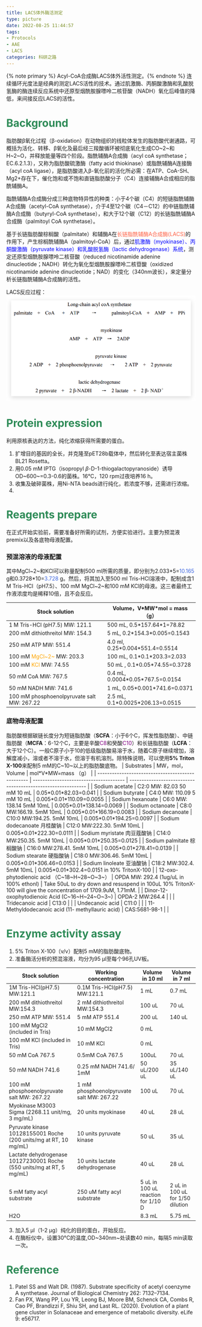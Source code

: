 ```yaml
---
title: LACS体外酶活测定
type: picture
date: 2022-08-25 11:44:57
tags:
- Protocols
- AAE
- LACS
categories: 科研之路
---
```


<meta name="referrer" content="no-referrer" />


{% note primary %} Acyl-CoA合成酶LACS体外活性测定。{% endnote %}
连续循环光度法是经典的测定LACS活性的技术。通过肌激酶、丙酮酸激酶和乳酸脱氢酶的酶连续反应系统中还原型烟酰胺腺嘌呤二核苷酸（NADH）氧化后峰值的降低，来间接反应LACS的活性。

<!--more-->
# <font color=seagreen>Background</font>
脂肪酸β氧化过程（β-oxidation）在动物组织的线粒体发生的脂肪酸代谢通路，可概括为活化、转移、β氧化及最后经三羧酸循环被彻底氧化生成CO~2~和H~2~O，并释放能量等四个阶段。脂酰辅酶A合成酶（acyl coA synthetase；EC.6.2.1.3），又称为脂肪酸硫激酶（fatty acid thiokinase）或脂酰辅酶A连接酶（acyl coA ligase），是脂肪酸进入β-氧化前的活化所必需：在ATP、CoA-SH、Mg2+存在下，催化饱和或不饱和直链脂肪酸分子（C4）连接辅酶A合成相应的脂酰辅酶A。

脂酰辅酶A合成酶分成三种底物特异性的种类：小于4个碳（C4）的短链脂酰辅酶A合成酶（acetyl-CoA synthetase），介于4至12个碳（C4－C12）的中链脂酰辅酶A合成酶（butyryl-CoA synthetase），和大于12个碳（C12）的长链脂酰辅酶A合成酶（palmitoyl CoA synthetase）。

基于长链脂肪酸棕榈酸（palmitate）和辅酶A在<font color=tomato>长链脂酰辅酶A合成酶(LACS)</font>的作用下，产生棕榈酰辅酶A（palmitoyl-CoA）后，通过<font color=blue>肌激酶（myokinase）、丙酮酸激酶（pyruvate kinase）和乳酸脱氢酶（lactic dehydrogenase）系统</font>，测定还原型烟酰胺腺嘌呤二核苷酸（reduced nicotinamide adenine dinucleotide；NADH）转化为氧化型烟酰胺腺嘌呤二核苷酸（oxidized nicotinamide adenine dinucleotide；NAD）的变化（340nm波长），来定量分析长链脂酰辅酶A合成酶的活性。

LACS反应过程：
![2022-08-26-6cEXGN](https://raw.githubusercontent.com/Lxmic/Picture-bed/master/uPic/2022-08-26-6cEXGN.png)

# <font color=seagreen>Protein expression</font>
利用原核表达的方法，纯化浓缩获得所需要的蛋白。
1. 扩增目的基因的全长，并克隆至pET28b载体中，然后转化至表达宿主菌株BL21 Rosetta。
2. 用0.05 mM IPTG（isopropyl *β*-D-1-thiogalactopyranoside）诱导OD~600~=0.3-0.6的菌株。16°C，120 rpm过夜培养16 h。
3. 收集及破碎菌株，用Ni-NTA beads进行纯化，若浓度不够，还需进行浓缩。
4. 
# <font color=seagreen>Reagents prepare</font>
在正式开始实验前，需要准备好所需的试剂，方便实验进行。主要为预混液premix以及各底物母液配置。
### 预混溶液的母液配置
其中MgCl~2~和KCl可以称量配制500 ml所需的质量，即分别为2.033\*5=<font color=royalblue>10.165</font> g和0.3728\*10=<font color=royalblue>3.728</font> g。然后，将其加入至500 ml Tris-HCl溶液中，配制成含1 M Tris-HCl（pH7.5）、100 mM MgCl~2~和100 mM KCl的母液。这三者最终工作液浓度均是稀释10倍，且不会反应。

| Stock  solution                            | Volume，V\*MW\*mol = mass（g）     |
| ------------------------------------------ | ---------------------------------- |
| 1 M Tris-HCl (pH7.5) MW: 121.1             | 500 mL, 0.5\*157.64\*1=78.82       |
| 200 mM dithiothreitol MW: 154.3            | 5 mL, 0.2\*154.3\*0.005=0.1543     |
| 250 mM ATP MW: 551.4                       | 4.0 ml,  0.25\*0.004\*551.4=0.5514 |
| 100 mM <font color=orange>MgCl~2~</font> MW: 203.3                   | 100 mL, 0.1\*0.1\*203.3=2.033      |
| 100 mM <font color=orange>KCl</font> MW: 74.55                       | 50 mL , 0.1\*0.05\*74.55=0.3728    |
| 50 mM CoA MW: 767.5                        | 0.4 mL, 0.0004\*0.05\*767.5=0.0154 |
| 50 mM NADH MW: 741.6                       | 1 mL, 0.05\*0.001\*741.6=0.0371    |
| 100 mM phosphoenolpyruvate salt MW: 267.22 | 2.5 mL, 0.1\*0.0025\*206.13=0.0515 |

### 底物母液配置
脂肪酸根据碳链长度分为短链脂肪酸（**SCFA**：小于6个C，挥发性脂肪酸）、中链脂肪酸（**MCFA**：6-12个C，主要是辛酸<font color=purple>C8</font>和癸酸<font color=purple>C10</font>）和长链脂肪酸（**LCFA**：大于12个C）。一般C原子小于10的低级脂肪酸易溶于水，随着C原子继续增加，溶解度减小，溶或者不溶于水，但溶于有机溶剂。除特殊说明，可以使用**5% Triton X-100**来配制5 mM的C~10~以上的脂肪酸底物。
| Substrates                                        | MW，mol，Volume                        | mol\*V\*MW=mass （g）                                             |
| ------------------------------------------------- | -------------------------------------- | ------------------------------------------------------------ |
| Sodium acetate                                    | C2:0 MW: 82.03 50 mM 10 mL             | 0.05\*0.01\*82.03=0.041                                      |
| Sodium butyrate                                   | C4:0 MW: 110.09 5 mM 10 mL             | 0.005\*0.01\*110.09=0.0055                                   |
| Sodium hexanoate                                  | C6:0 MW: 138.14 5mM 10mL               | 0.005\*0.01\*138.14=0.0069                                   |
| Sodium octanoate                                  | C8:0 MW:166.19. 5mM 10mL               | 0.005\*0.01\*166.19=0.0083                                   |
| Sodium decanoate                                  | C10:0 MW:194.25. 5mM 10mL              | 0.005\*0.01\*194.25=0.0097                                   |
| Sodium dodecanoate 月桂酸钠                               | C12:0 MW:222.30. 5mM 10mL              | 0.005\*0.01\*222.30=0.0111                                   |
| Sodium myristate  肉豆蔻酸钠                               | C14:0 MW:250.35. 5mM 10mL              | 0.005\*0.01\*250.35=0.0125                                   |
| Sodium palmitate  棕榈酸钠                               | C16:0 MW:278.41. 5mM 10mL              | 0.005\*0.01\*278.41=0.0139                                   |
| Sodium stearate  硬脂酸钠                                 | C18:0 MW:306.46. 5mM 10mL              | 0.005\*0.01\*306.46=0.0153                                   |
| Sodium linoleate 亚油酸钠                                 | C18:2 MW:302.4. 5mM 10mL               | 0.005\*0.01\*302.4=0.0151 in 10% TritonX-100                 |
| 12-oxo-phytodienoic acid  （C~18~H~28~O~3~）      | OPDA MW: 292.4 (1ug/uL in 100% ethonl) | Take 50uL to dry down and resuspend  in 100uL 10% TritonX-100 will give the concentration of 1709.9uM, 1.71mM. |
| Dinor-12-oxophytodienoic Acid  (C~16~H~24~O~3~)   | OPDA-2 MW:264.4                        |                                                              |
| Tridecanoic  acid                                 | C13:0                                  |                                                              |
| Undecanoic  acid                                  | C11:0                                  |                                                              |
| 11- Methyldodecanoic acid (11- methyllauric acid) | CAS:5681-98-1                          |                                                              |

# <font color=seagreen>Enzyme activity assay</font>
1. 5% Triton X-100（v/v）配制5 mM的脂肪酸底物。
2. 准备酶活分析的预混溶液，均分为95 µl至每个96孔UV板。

| Stock  solution                                              | Working concentration                    | Volume in 10 ml                    | Volume in 7 ml                   |
| ------------------------------------------------------------ | ---------------------------------------- | ---------------------------------- | -------------------------------- |
| 1M Tris-HCl(pH7.5) MW:121.1                                  | 0.1M Tris-HCl(pH7.5) MW:121.1            | 1 mL                               | 0.7 mL                           |
| 200 mM dithiothreitol MW:154.3                               | 2 mM dithiothreitol MW:154.3             | 100 uL                             | 70 uL                            |
| 250 mM ATP MW: 551.4                                         | 5 mM ATP 551.4                           | 200 uL                             | 140 uL                           |
| 100 mM MgCl2 (included in Tris)                              | 10 mM MgCl2                              | 0 mL                               |                                  |
| 100 mM KCl (included  in Tris)                               | 10 mM KCl                                | 0 mL                               |                                  |
| 50 mM CoA 767.5                                              | 0.5mM CoA 767.5                          | 100uL                              | 70 uL                            |
| 50 mM NADH 741.6                                             | 0.25 mM NADH 741.6/ 1mM                  | 50 uL/200 uL                       | 35 uL/140 uL                     |
| 100 mM phosphoenolpyruvate salt MW: 267.22                   | 1 mM phosphoenolpyruvate salt MW: 267.22 | 100 uL                             | 70 uL                            |
| Myokinase M3003 Sigma (2268.11  unit/mg, 3 mg/mL)            | 20 units myokinase                       | 40 uL                              | 28 uL                            |
| Pyruvate kinase 10128155001 Roche (200 units/mg at RT, 10  mg/mL) | 10 units pyruvate  kinase                | 50 uL                              | 35 uL                            |
| Lactate dehydrogenase 10127230001 Roche (550 units/mg  at RT, 5  mg/mL) | 10 units lactate dehydrogenase           | 40 uL                              | 28 uL                            |
| 5 mM fatty acyl substrate                                    | 250 uM fatty acyl substrate              | 5 uL in 100 uL reaction for 1/10 D | 2 uL in 100 uL for 1/50 dilution |
| H2O                                                          |                                          | 8.3 mL                             | 5.75 mL                          |

3. 加入5 µl（1-2 µg）纯化的目的蛋白，开始反应。
4. 在酶标仪中，设置30°C的温度,OD~340nm~处读数40 min，每隔5 min读取一次。

# <font color=seagreen>Reference</font>
1. Patel SS and Walt DR. (1987). Substrate specificity of acetyl coenzyme A synthetase. Journal of Biological Chemistry 262: 7132–7134.
2. Fan PX, Wang PP, Lou YR, Leong BJ, Moore BM, Schenck CA, Combs R, Cao PF, Brandizzi F, Shiu SH, and Last RL. (2020). Evolution of a plant gene cluster in Solanaceae and emergence of metabolic diversity. eLife 9: e56717.

